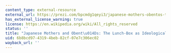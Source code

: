 ```yaml
---
content_type: external-resource
external_url: https://prezi.com/bpcmdg1qeyi3/japanese-mothers-obentos-the-lunch-box-as-ideological-sta/
has_external_license_warning: true
license: https://en.wikipedia.org/wiki/All_rights_reserved
status: ''
title: "Japanese Mothers and Obent\u014Ds: The Lunch-Box as Ideological State Apparatus"
uid: 6b8bcd97-4319-4beb-82cf-07e7c306ec02
wayback_url: ''
---
```

